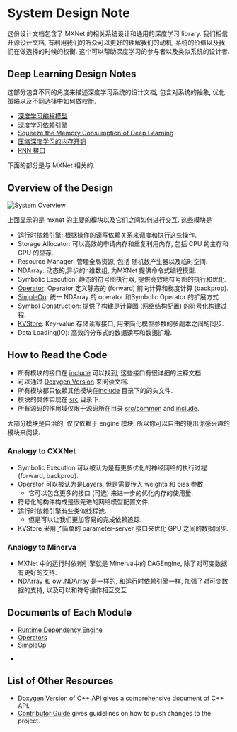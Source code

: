 # System Design Note

这份设计文档包含了 MXNet 的相关系统设计和通用的深度学习 library. 我们相信开源设计文档, 有利用我们的听众可以更好的理解我们的动机, 系统的价值以及我们在做选择的时候的权衡. 这个可以帮助深度学习的参与者以及类似系统的设计者.


## Deep Learning Design Notes

这部分包含不同的角度来描述深度学习系统的设计文档, 包含对系统的抽象, 优化策略以及不同选择中如何做权衡.

* [深度学习编程模型](program_model.md)
* [深度学习依赖引擎](note_engine.md)
* [Squeeze the Memory Consumption of Deep Learning](note_memory.md)
* [压缩深度学习的内存开销](note_data_loading.md)
* [RNN 接口](rnn_interface.md)

下面的部分是与 MXNet 相关的.

## Overview of the Design

![System Overview](https://raw.githubusercontent.com/dmlc/dmlc.github.io/master/img/mxnet/system/overview.png)

上面显示的是 mxnet 的主要的模块以及它们之间如何进行交互. 这些模块是

- [运行时依赖引擎](engine.md): 根据操作的读写依赖关系来调度和执行这些操作.
- Storage Allocator: 可以高效的申请内存和重复利用内存, 包括 CPU 的主存和 GPU 的显存.
- Resource Manager: 管理全局资源, 包括 随机数产生器以及临时空间.
- NDArray: 动态的,异步的n维数组, 为MXNet 提供命令式编程模型.
- Symbolic Execution: 静态的符号图执行器, 提供高效地符号图的执行和优化.
- [Operator](operator.md): Operator 定义静态的 (forward) 前向计算和梯度计算 (backprop).
- [SimpleOp](operator_util.md): 统一 NDArray 的 operator 和Symbolic Operator 的扩展方式.
- Symbol Construction: 提供了构建是计算图 (网络结构配置) 的符号化构建过程.
- [KVStore](multi_node.md): Key-value 存储读写接口, 用来简化模型参数的多副本之间的同步.
- Data Loading(IO): 高效的分布式的数据读写和数据扩增.


## How to Read the Code
- 所有模块的接口在 [include](../../include) 可以找到, 这些接口有很详细的注释文档.
- 可以通过  [Doxygen Version](https://mxnet.readthedocs.org/en/latest/doxygen) 来阅读文档.
- 所有模块都只依赖其他模块在[include](../../include) 目录下的的头文件.
- 模块的具体实现在 [src](../../src) 目录下.
- 所有源码的作用域仅限于源码所在目录  [src/common](../../src/common) and [include](../../include).

大部分模块是自洽的, 仅仅依赖于 engine 模块. 所以你可以自由的挑出你感兴趣的模块来阅读.

### Analogy to CXXNet
- Symbolic Execution 可以被认为是有更多优化的神经网络的执行过程 (forward,
  backprop).
-  Operator 可以被认为是Layers, 但是需要传入 weights 和 bias 参数.
	- 它可以包含更多的接口 (可选) 来进一步的优化内存的使用量.
- 符号化的构件构成是很先进的网络模型配置文件.
- 运行时依赖引擎有些类似线程池.
	- 但是可以让我们更加容易的完成依赖追踪.
- KVStore 采用了简单的 parameter-server 接口来优化 GPU 之间的数据同步.


### Analogy to Minerva
- MXNet 中的运行时依赖引擎就是 Minerva中的 DAGEngine, 除了对可变数据有更好的支持.
- NDArray 和 owl.NDArray 是一样的, 和运行时依赖引擎一样, 加强了对可变数据的支持, 以及可以和符号操作相互交互

Documents of Each Module
------------------------
* [Runtime Dependency Engine](engine.md)
* [Operators](operator.md)
* [SimpleOp](operator_util.md)
-

List of Other Resources
-----------------------
* [Doxygen Version of C++ API](https://mxnet.readthedocs.org/en/latest/doxygen) gives a comprehensive document of C++ API.
* [Contributor Guide](../how_to/contribute.md) gives guidelines on how to push changes to the project.
